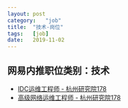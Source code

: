 ```yaml
---
layout:	post
category:	"job"
title:	"技术-岗位"
tags:	[job]
date:	2019-11-02
---
```

## 网易内推职位类别：技术
- [IDC运维工程师 - 杭州研究院178](http://mobile.bole.netease.com/bole/boleDetail?id=18315&employeeId=346f03c3cda5f04c&key=all)
- [高级网络运维工程师 - 杭州研究院178](http://mobile.bole.netease.com/bole/boleDetail?id=17064&employeeId=346f03c3cda5f04c&key=all)
